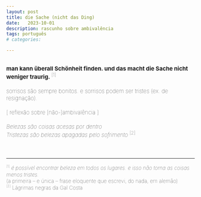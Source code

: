 ```yaml
---
layout: post
title: die Sache (nicht das Ding)
date:   2023-10-01
description: rascunho sobre ambivalência
tags: português
# categories: 

---
```


<br>
<span style="font-size:15px;font-weight:lighter">
<b>man kann überall Schönheit finden. und das macht die Sache nicht weniger traurig.</b><sup> [1]</sup>
<br>
<br>
<span style="font-size:15px;font-weight:lighter">
sorrisos são sempre bonitos. e sorrisos podem ser tristes (ex. de resignação).
<br>
<br>
<span style="font-size:15px;font-weight:lighter">
[ reflexão sobre [não-]ambivalência ]
<br>
<br>
<span style="font-size:15px;font-weight:lighter">
<i>Belezas são coisas acesas por dentro
<br>Tristezas são belezas apagadas pelo sofrimento</i> <sup> [2]</sup>
<br>
<br>
<br>
<hr>
<sup style="font-size:60%">[1]</sup> <span style="font-size:14px;font-weight:lighter"> <i>é possível encontrar beleza em todos os lugares. e isso não torna as coisas menos tristes.</i> <br>(a primeira – e única – frase eloquente que escrevi, do nada, em alemão)</span>
<br><sup style="font-size:60%">[2]</sup> <span style="font-size:14px;font-weight:lighter"> Lágrimas negras da Gal Costa</span>

<!-- <br>you can find beauty everywhere. and that doesn't make things any less sad. -->